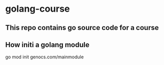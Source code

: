 # golang-course
This repo contains go source code for a course 
----



## How initi a golang module
go mod init genocs.com/mainmodule